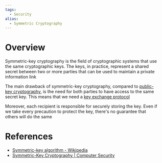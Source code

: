 ```yaml
---
tags:
  - Security
alias:
  - Symmetric Cryptography
---
```


# Overview

Symmetric-key cryptography is the field of cryptographic systems that use the same cryptographic keys. The keys, in practice, represent a shared secret between two or more parties that can be used to maintain a private information link

The main drawback of symmetric-key cryptography, compared to [public-key cryptography](Public-Key%20Cryptography.md), is the need for both parties to have access to the same secret key. This means that we need a [key exchange protocol](Cryptographic%20Key%20Exchange.md)

Moreover, each recipient is responsible for securely storing the key. Even if we take every precaution to protect the key, there's no guarantee that others will do the same

# References

- [Symmetric-key algorithm - Wikipedia](https://en.wikipedia.org/wiki/Symmetric-key_algorithm)
- [Symmetric-Key Cryptography | Computer Security](https://textbook.cs161.org/crypto/symmetric.html)
